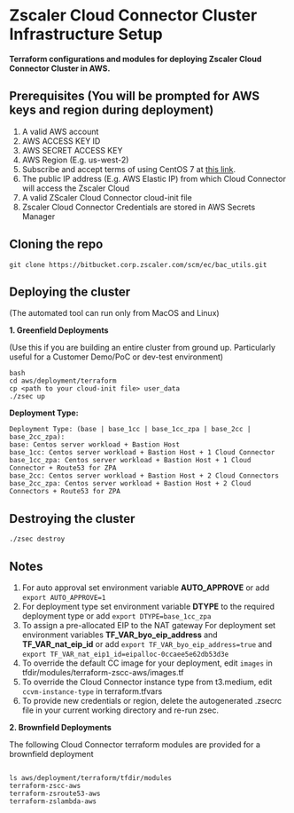 # Zscaler Cloud Connector Cluster Infrastructure Setup

**Terraform configurations and modules for deploying Zscaler Cloud Connector Cluster in AWS.**

## Prerequisites (You will be prompted for AWS keys and region during deployment)

1. A valid AWS account
2. AWS ACCESS KEY ID
3. AWS SECRET ACCESS KEY
4. AWS Region (E.g. us-west-2)
5. Subscribe and accept terms of using CentOS 7 at [this link](https://aws.amazon.com/marketplace/pp/B00O7WM7QW/).
7. The public IP address (E.g. AWS Elastic IP) from which Cloud Connector will access the Zscaler Cloud
8. A valid ZScaler Cloud Connector cloud-init file
9. Zscaler Cloud Connector Credentials are stored in AWS Secrets Manager

## Cloning the repo

`git clone https://bitbucket.corp.zscaler.com/scm/ec/bac_utils.git`

## Deploying the cluster
(The automated tool can run only from MacOS and Linux)   
 
**1. Greenfield Deployments**

(Use this if you are building an entire cluster from ground up.
 Particularly useful for a Customer Demo/PoC or dev-test environment)

```
bash
cd aws/deployment/terraform
cp <path to your cloud-init file> user_data
./zsec up
```
**Deployment Type:**

```
Deployment Type: (base | base_1cc | base_1cc_zpa | base_2cc | base_2cc_zpa):
base: Centos server workload + Bastion Host
base_1cc: Centos server workload + Bastion Host + 1 Cloud Connector
base_1cc_zpa: Centos server workload + Bastion Host + 1 Cloud Connector + Route53 for ZPA
base_2cc: Centos server workload + Bastion Host + 2 Cloud Connectors
base_2cc_zpa: Centos server workload + Bastion Host + 2 Cloud Connectors + Route53 for ZPA
```

## Destroying the cluster
```
./zsec destroy
```

## Notes

1. For auto approval set environment variable **AUTO_APPROVE** or add `export AUTO_APPROVE=1`
2. For deployment type set environment variable **DTYPE** to the required deployment type or add `export DTYPE=base_1cc_zpa`
3. To assign a pre-allocated EIP to the NAT gateway For deployment set environment variables
 **TF_VAR_byo_eip_address** and **TF_VAR_nat_eip_id** or add `export TF_VAR_byo_eip_address=true` and
 `export TF_VAR_nat_eip1_id=eipalloc-0ccaee5e62db53d3e`
4. To override the default CC image for your deployment, edit `images` in tfdir/modules/terraform-zscc-aws/images.tf
5. To override the Cloud Connector instance type from t3.medium, edit `ccvm-instance-type` in terraform.tfvars
6. To provide new credentials or region, delete the autogenerated .zsecrc file in your current working directory and re-run zsec.

**2. Brownfield Deployments**

The following Cloud Connector terraform modules are provided for a brownfield deployment
 ```

ls aws/deployment/terraform/tfdir/modules
terraform-zscc-aws
terraform-zsroute53-aws
terraform-zslambda-aws
```
